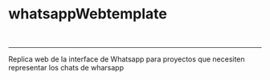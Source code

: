 # whatsappWebtemplate
<br>
<hr>
Replica web de la interface de Whatsapp para proyectos  que necesiten representar los chats de wharsapp

